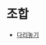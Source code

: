 # 조합

- [다리놓기](https://github.com/JangHyoGwang/TIL/blob/main/Python/%EB%8B%A4%EB%A6%AC%20%EB%86%93%EA%B8%B0.md)
